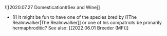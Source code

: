 ![[2020.07.27 Domestication#Sex and Wine]]

- [I] It might be fun to have one of the species bred by [[The Realmwalker|The Realmwalker]] or one of his compatriots be primarily hermaphroditic? See also: [[2022.06.01 Breeder (MF)]]